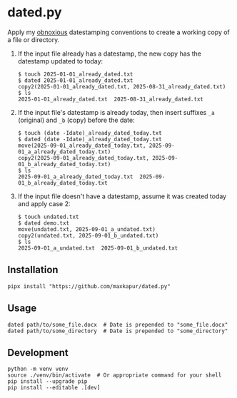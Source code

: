 # dated.py

Apply my [obnoxious](https://maxkapur.com/2024/04/26/iso-dates-filenames.html)
datestamping conventions to create a working copy of a file or directory.

1. If the input file already has a datestamp, the new copy has the datestamp
   updated to today:

   ```shell
   $ touch 2025-01-01_already_dated.txt
   $ dated 2025-01-01_already_dated.txt
   copy2(2025-01-01_already_dated.txt, 2025-08-31_already_dated.txt)
   $ ls
   2025-01-01_already_dated.txt  2025-08-31_already_dated.txt
   ```

2. If the input file's datestamp is already today, then insert suffixes `_a`
   (original) and `_b` (copy) before the date:

   ```shell
   $ touch (date -Idate)_already_dated_today.txt
   $ dated (date -Idate)_already_dated_today.txt
   move(2025-09-01_already_dated_today.txt, 2025-09-01_a_already_dated_today.txt)
   copy2(2025-09-01_already_dated_today.txt, 2025-09-01_b_already_dated_today.txt)
   $ ls
   2025-09-01_a_already_dated_today.txt  2025-09-01_b_already_dated_today.txt
   ```

3. If the input file doesn't have a datestamp, assume it was created today and
   apply case 2:

   ```shell
   $ touch undated.txt
   $ dated demo.txt
   move(undated.txt, 2025-09-01_a_undated.txt)
   copy2(undated.txt, 2025-09-01_b_undated.txt)
   $ ls
   2025-09-01_a_undated.txt  2025-09-01_b_undated.txt
   ```

## Installation

```shell
pipx install "https://github.com/maxkapur/dated.py"
```

## Usage

```shell
dated path/to/some_file.docx  # Date is prepended to "some_file.docx"
dated path/to/some_directory  # Date is prepended to "some_directory"
```

## Development

```shell
python -m venv venv
source ./venv/bin/activate  # Or appropriate command for your shell
pip install --upgrade pip
pip install --editable .[dev]
```

